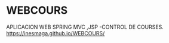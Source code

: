 # WEBCOURS
APLICACION WEB SPRING MVC ,JSP -CONTROL DE COURSES. https://inesmaga.github.io/WEBCOURS/
